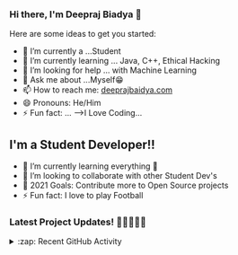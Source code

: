### Hi there, I'm Deepraj Biadya 👋



Here are some ideas to get you started:

- 🔭 I’m currently a ...Student
- 🌱 I’m currently learning ... Java, C++, Ethical Hacking
- 🤔 I’m looking for help ... with Machine Learning
- 💬 Ask me about ...Myself😁
- 📫 How to reach me: [deeprajbaidya.com](https://sites.google.com/view/deeprajbaidya)
- 😄 Pronouns: He/Him
- ⚡ Fun fact: ...
-->I Love Coding...

## I'm a Student Developer!!

- 🌱 I’m currently learning everything 🤣
- 👯 I’m looking to collaborate with other Student Dev's
- 🥅 2021 Goals: Contribute more to Open Source projects
- ⚡ Fun fact: I love to play Football


### Latest Project Updates! 🎊🔥🔥🔥🔥
<details>
  <summary>:zap: Recent GitHub Activity</summary>
  
<!--START_SECTION:activity-->
1.  Password Generator in [deepraj02/deepraj02](https://github.com/deepraj02/PassWord_Generator-GUI-)
2.  QR-code Generator in [deepraj02/deepraj02](https://github.com/deepraj02/QR_Code_Generator-GUI-)
3.  Digital Clock in [deepraj02/deepraj02](https://github.com/deepraj02/Digital_Clock)
4. 🎉 Merged PR  in [MKBHD-alpha/MKBHD-alpha](https://github.com/MKBHD-alpha/AI-Assistant-with-Python)
<!--END_SECTION:activity-->

</details>

